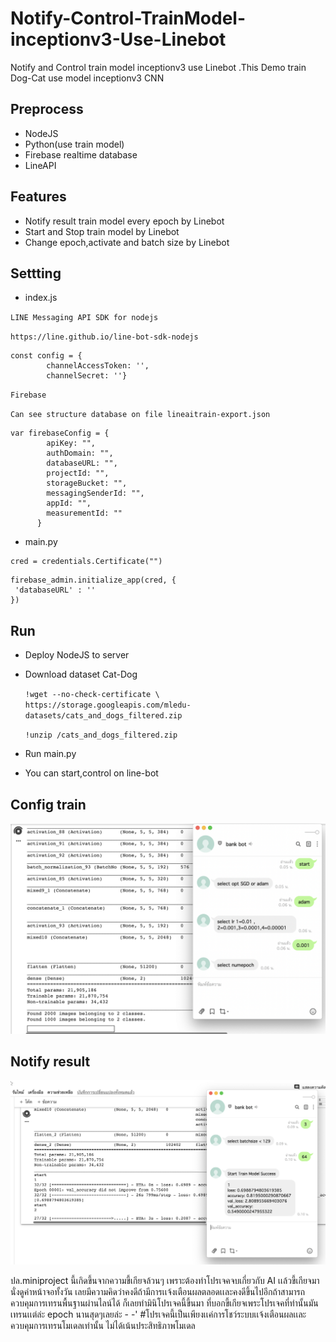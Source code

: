 # Notify-Control-TrainModel-inceptionv3-Use-Linebot
Notify and Control train model inceptionv3 use Linebot 
.This Demo train Dog-Cat use model inceptionv3 CNN 

## Preprocess
   - NodeJS
   - Python(use train model)
   - Firebase realtime database
   - LineAPI
   
## Features
   - Notify result train model every epoch by Linebot
   - Start and Stop train model by Linebot
   - Change epoch,activate and batch size by Linebot

## Settting
   - index.js
   
   `LINE Messaging API SDK for nodejs`   
    
   ``https://line.github.io/line-bot-sdk-nodejs``
      
   ```
   const config = {
           channelAccessToken: '',
           channelSecret: ''}
   ```
           
   `Firebase`
   
   `Can see structure database on file lineaitrain-export.json`
   ```
   var firebaseConfig = {
           apiKey: "",
           authDomain: "",
           databaseURL: "",
           projectId: "",
           storageBucket: "",
           messagingSenderId: "",
           appId: "",
           measurementId: ""
         }
   ```
   - main.py
   
   ```
   cred = credentials.Certificate("")
   ```
   
   ```
   firebase_admin.initialize_app(cred, {
    'databaseURL' : ''
   })
   ```
   
   ## Run
   - Deploy NodeJS to server 
   - Download dataset Cat-Dog
      
      ``!wget --no-check-certificate \
    https://storage.googleapis.com/mledu-datasets/cats_and_dogs_filtered.zip``
    
      ``!unzip /cats_and_dogs_filtered.zip``
   - Run main.py
   - You can start,control on line-bot
   
   ## Config train 
   
   ![Image of Yaktocat](https://github.com/bankff/Notify-Control-TrainModel-inceptionv3-Use-Linebot/blob/master/%E0%B8%A0%E0%B8%B2%E0%B8%9E%E0%B8%AB%E0%B8%99%E0%B9%89%E0%B8%B2%E0%B8%88%E0%B8%AD%202563-09-14%20%E0%B9%80%E0%B8%A7%E0%B8%A5%E0%B8%B2%2000.06.31.png)
   
   ## Notify result 
   
  ![Image of Yaktocat](https://github.com/bankff/Notify-Control-TrainModel-inceptionv3-Use-Linebot/blob/master/%E0%B8%A0%E0%B8%B2%E0%B8%9E%E0%B8%AB%E0%B8%99%E0%B9%89%E0%B8%B2%E0%B8%88%E0%B8%AD%202563-09-14%20%E0%B9%80%E0%B8%A7%E0%B8%A5%E0%B8%B2%2000.11.00.png)


ปล.miniproject นี้เกิดขึ้นจากความขี้เกียจล้วนๆ เพราะต้องทำโปรเจคจบเกี่ยวกับ AI เเล้วขี้เกียจมานั่งดูค่าหน้าจอทั้งวัน เลยมีความคิดว่าคงดีถ้ามีการเเจ้งเตือนผลตลอดเเละคงดีขึ้นไปอีกถ้าสามารถควบคุมการเทรนพื้นฐานผ่านไลน์ได้ ก็เลยทำมินิโปรเจคนี้ขึ้นมา ที่บอกขี้เกียจเพระโปรเจคที่ทำนั้นมันเทรนเเต่ล่ะ epoch นานสุดๆเลยล่ะ - -'
#โปรเจคนี้เป็นเพียงเเค่การโชว์ระบบเเจ้งเตือนผลเเละควบคุมการเทรนโมเดลเท่านั้น ไม่ได้เน้นประสิทธิภาพโมเดล

